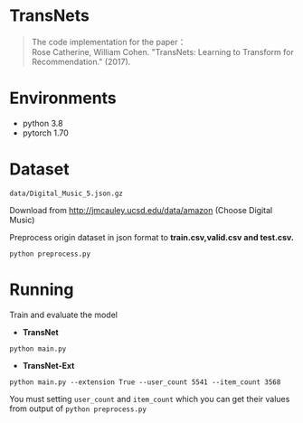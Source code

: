 TransNets
===
> The code implementation for the paper：  
Rose Catherine, William Cohen. "TransNets: Learning to Transform for Recommendation." (2017).

# Environments
  + python 3.8
  + pytorch 1.70

# Dataset

`data/Digital_Music_5.json.gz`

Download from http://jmcauley.ucsd.edu/data/amazon (Choose Digital Music)

Preprocess origin dataset in json format to **train.csv,valid.csv and test.csv.**
```
python preprocess.py
```

# Running

Train and evaluate the model

+ **TransNet**

```
python main.py
```

+ **TransNet-Ext**

```
python main.py --extension True --user_count 5541 --item_count 3568
```
You must setting `user_count` and `item_count` 
which you can get their values from output of `python preprocess.py`
